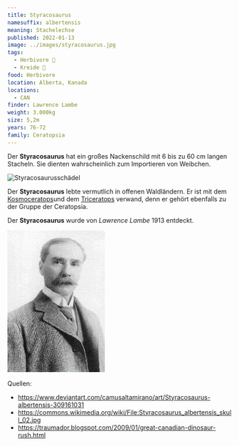 ```yaml
---
title: Styracosaurus
namesuffix: albertensis
meaning: Stachelechse
published: 2022-01-13
image: ../images/styracosaurus.jpg
tags:
  - Herbivore 🌿
  - Kreide 🦴
food: Herbivore
location: Alberta, Kanada
locations:
  - CAN
finder: Lawrence Lambe
weight: 3.000kg
size: 5,2m
years: 76-72
family: Ceratopsia
---
```

Der **Styracosaurus** hat ein großes Nackenschild mit 6 bis zu 60 cm langen Stacheln. Sie dienten wahrscheinlich zum Importieren von Weibchen.

![Styracosaurusschädel](../images/styracosaurus-schädel.jpg)

Der **Styracosaurus** lebte vermutlich in offenen Waldländern. Er ist mit dem [Kosmoceratops](https://dino-fakten.de/dinos/kosmoceratops/)und dem [Triceratops](https://dino-fakten.de/dinos/triceratops/) verwand, denn er gehört ebenfalls zu der Gruppe der Ceratopsia.

Der **Styracosaurus** wurde von *Lawrence Lambe* 1913 entdeckt.

![Lawrence Lambe](../images/lawrence-lambe.png)

[](https://dino-fakten.de/dinos/triceratops/)

Quellen:

* <https://www.deviantart.com/camusaltamirano/art/Styracosaurus-albertensis-309161031>
* [](https://www.deviantart.com/camusaltamirano/art/Styracosaurus-albertensis-309161031)[](https://commons.wikimedia.org/wiki/File:Styracosaurus_dinosaur.png)<https://commons.wikimedia.org/wiki/File:Styracosaurus_albertensis_skull_02.jpg>
* <https://traumador.blogspot.com/2009/01/great-canadian-dinosaur-rush.html>
